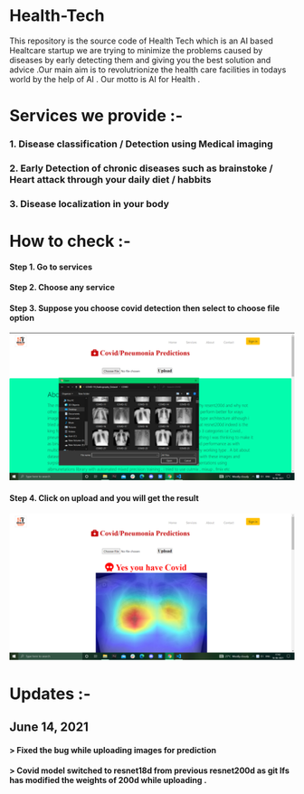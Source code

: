 # Health-Tech
This repository is the source code of Health Tech which is an AI based Healtcare startup we are trying to minimize the problems caused by diseases by early detecting them and giving you the best solution and advice .Our main aim is to revolutrionize  the health care facilities in todays world by the help of AI . Our motto is AI for Health . 

# Services we provide :- 
### 1. Disease classification / Detection using Medical imaging
### 2. Early Detection of chronic diseases such as brainstoke / Heart attack through your daily diet / habbits 
### 3. Disease localization in your body 

# How to check :- 
#### Step 1. Go to services 
#### Step 2. Choose any service
#### Step 3. Suppose you choose covid detection then select to choose file option 
<img src = "covid19/pred_covid_img/process1.png"/>

#### Step 4. Click on upload and you will get the result 
<img src = "covid19/pred_covid_img/process3.png"/>




# Updates :-

## June 14, 2021
#### > Fixed the bug while uploading images for prediction 
#### > Covid model switched to resnet18d from previous resnet200d as git lfs has modified the weights of 200d while uploading .
